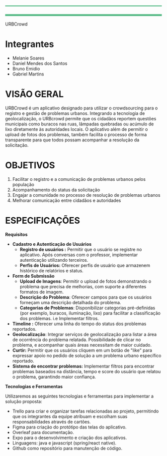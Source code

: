 ﻿
![horizontal line](imagens_rdme/Aspose.Words.01a7c7dc-c6ff-4f0f-b8d9-1e0b1aef4ce1.001.png)

![linha horizontal](imagens_rdme/Aspose.Words.01a7c7dc-c6ff-4f0f-b8d9-1e0b1aef4ce1.002.png)

<a name="_5x0d5h95i329"></a>URBCrowd
# <a name="_wj17irm9zqak"></a>**Integrantes**
- Melanie Soares
- Daniel Mendes dos Santos
- Bruno Emidio
- Gabriel Martins
# <a name="_14mpx6a8znb7"></a>**VISÃO GERAL**
URBCrowd é um aplicativo designado para utilizar o crowdsourcing  para o registro e gestão de problemas urbanos. Integrando a tecnologia de geolocalização, o URBcrowd permite que os cidadãos reportem questões municipais como buracos nas ruas, lâmpadas quebradas ou acúmulo de lixo diretamente às autoridades locais. O aplicativo além de permitir  o upload de fotos dos problemas, também facilita o processo de forma transparente para que todos possam acompanhar a resolução da solicitação.
# <a name="_oymnw3nlvwib"></a>**OBJETIVOS**
1. Facilitar o registro e a comunicação de problemas urbanos pelos população
1. Acompanhamento do status da solicitação
1. Engajar a comunidade no processo de resolução de problemas urbanos
1. Melhorar comunicação entre cidadãos e autoridades
# <a name="_c5rpsdy8g2ak"></a>**ESPECIFICAÇÕES**

<a name="_uye4nru3fedj"></a><a name="_n11r94lbf4w4"></a>**Requisitos**

- **Cadastro e Autenticação de Usuários**
  - **Registro de usuários :** Permitir que o usuário se registre no aplicativo. Após conversas com o professor, implementar autenticação utilizando terceiros.
  - **Perfis de Usuários:** Oferecer perfis de usuário que armazenem histórico de relatórios e status.
- **Form de Submissão**
  - **Upload de Imagens**: Permitir o upload de fotos demonstrando o problema que precisa de melhorias, com suporte a diferentes formatos de imagem.
  - **Descrição do Problema**: Oferecer campos para que os usuários forneçam uma descrição detalhada do problema.
  - **Categorias de Problemas**: Disponibilizar categorias pré-definidas (por exemplo, buracos, iluminação, lixo) para facilitar a classificação dos problemas. i.e Implementar filtros.
- **Timeline :** Oferecer uma linha do tempo do status dos problemas reportados.
- **Geolocalização**: Integrar serviços de geolocalização para listar a área de ocorrência do problema relatada. Possibilidade de clicar no problema, e acompanhar quais áreas necessitam de maior cuidado.
- **Curtir:** Permitir que os usuários cliquem em um botão de "like" para expressar apoio no pedido de solução a um problema urbano específico reportado.
- **Sistema de encontrar problemas:** Implementar filtros para encontrar problemas baseados na distância, tempo e score do usuário que relatou o problema, garantindo maior confiança.

<a name="_fuaqlgruask5"></a><a name="_cpfahp5m0z0y"></a>**Tecnologias e Ferramentas**

Utilizaremos as seguintes tecnologias e ferramentas para implementar a solução proposta:

- Trello para criar e organizar tarefas relacionadas ao projeto, permitindo que os integrantes da equipe atribuam e escolham suas responsabilidades através de cartões.
- Figma para criação do protótipo das telas do aplicativo.
- Overleaf para documentação.
- Expo para o desenvolvimento e criação dos aplicativos.
- Linguagens: java e javascript (spring/react native).
- Github como repositório para manutenção de código.
